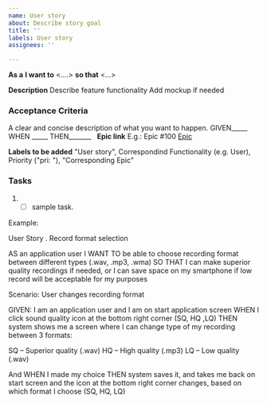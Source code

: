 ```yaml
---
name: User story
about: Describe story goal
title: ''
labels: User story
assignees: ''

---
```


**As a** <role> **I want to** <....> **so that** <...>

**Description**
Describe feature functionality
Add mockup if needed

### Acceptance Criteria
A clear and concise description of what you want to happen.
GIVEN_____
WHEN _____
THEN_______
 
**Epic link**
E.g.: Epic #100 [Epic](https://jira.softserve.academy/browse/100)

**Labels to be added**
"User story", Correspondind Functionality (e.g. User), Priority ("pri: "), "Corresponding Epic"

### Tasks 
1. - [ ] sample task.

Example:

User Story . Record format selection

AS an application user
I WANT TO be able to choose recording format between different types (.wav, .mp3, .wma)
SO THAT I can make superior quality recordings if needed, or I can save space on my smartphone if low record will be acceptable for my purposes

Scenario: User changes recording format

GIVEN: I am an application user and I am on start application screen
WHEN I click sound quality icon at the bottom right corner (SQ, HQ ,LQ)
THEN system shows me a screen where I can change type of my recording between 3 formats:

SQ – Superior quality (.wav)
HQ – High quality (.mp3)
LQ – Low quality (.wav)

And WHEN I made my choice 
THEN system saves it, and takes me back on start screen and the icon at the bottom right corner changes, based on which format I choose (SQ, HQ, LQ)
 

 
